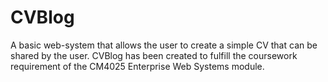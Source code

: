 # CVBlog
A basic web-system that allows the user to create a simple CV that can be shared by the user. CVBlog has been created to fulfill the coursework requirement of the CM4025 Enterprise Web Systems module.
